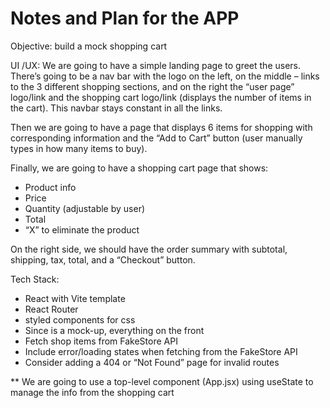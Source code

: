 # Notes and Plan for the APP

Objective: build a mock shopping cart

UI /UX:
We are going to have a simple landing page to greet the users. There’s going to be a nav bar with the logo on the left, on the middle – links to the 3 different shopping sections, and on the right the “user page” logo/link and the shopping cart logo/link (displays the number of items in the cart). This navbar stays constant in all the links.

Then we are going to have a page that displays 6 items for shopping with corresponding information and the “Add to Cart” button (user manually types in how many items to buy).

Finally, we are going to have a shopping cart page that shows:

- Product info
- Price
- Quantity (adjustable by user)
- Total
- “X” to eliminate the product

On the right side, we should have the order summary with subtotal, shipping, tax, total, and a “Checkout” button.

Tech Stack:
- React with Vite template
- React Router
- styled components for css
- Since is a mock-up, everything on the front
- Fetch shop items from FakeStore API
- Include error/loading states when fetching from the FakeStore API
- Consider adding a 404 or “Not Found” page for invalid routes

** We are going to use a top-level component (App.jsx) using useState to manage the info from the shopping cart



